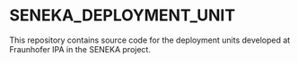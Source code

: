 SENEKA_DEPLOYMENT_UNIT
======================

This repository contains source code for the deployment units developed at Fraunhofer IPA in the SENEKA project.
